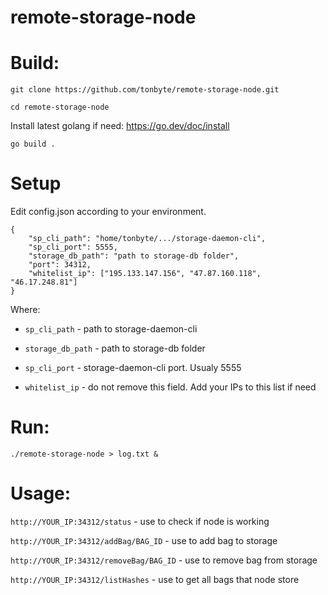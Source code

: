 # remote-storage-node

# Build:

`git clone https://github.com/tonbyte/remote-storage-node.git`

`cd remote-storage-node`

Install latest golang if need: https://go.dev/doc/install

`go build .`

# Setup

Edit config.json according to your environment. 

```
{
	"sp_cli_path": "home/tonbyte/.../storage-daemon-cli",
	"sp_cli_port": 5555,
	"storage_db_path": "path to storage-db folder",
	"port": 34312,
	"whitelist_ip": ["195.133.147.156", "47.87.160.118", "46.17.248.81"]
}
```

Where:

 * `sp_cli_path` - path to storage-daemon-cli

 * `storage_db_path` - path to storage-db folder

 * `sp_cli_port` - storage-daemon-cli port. Usualy 5555

 * `whitelist_ip` - do not remove this field. Add your IPs to this list if need

# Run:

`./remote-storage-node > log.txt &`

# Usage: 

`http://YOUR_IP:34312/status` - use to check if node is working

`http://YOUR_IP:34312/addBag/BAG_ID` - use to add bag to storage

`http://YOUR_IP:34312/removeBag/BAG_ID` - use to remove bag from storage

`http://YOUR_IP:34312/listHashes` - use to get all bags that node store
